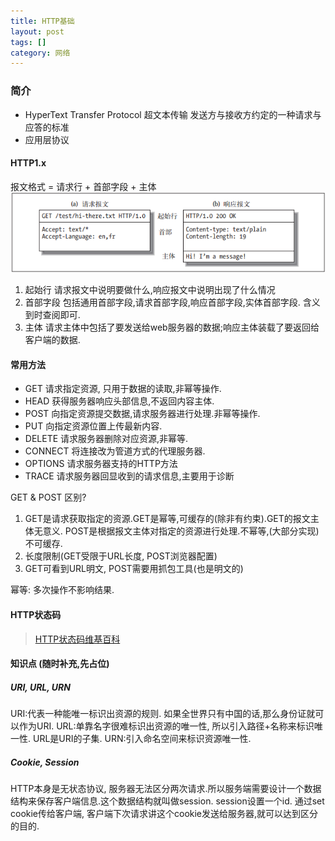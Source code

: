 ```yaml
---
title: HTTP基础
layout: post
tags: []
category: 网络
---
```

### 简介

* HyperText Transfer Protocol 超文本传输
发送方与接收方约定的一种请求与应答的标准
* 应用层协议

#### HTTP1.x

报文格式 = 请求行 + 首部字段 + 主体
![报文格式](https://raw.githubusercontent.com/HighmoreXu/BlogImage/master/images/httpcontent.png "报文格式")

1. 起始行 请求报文中说明要做什么,响应报文中说明出现了什么情况
2. 首部字段 包括通用首部字段,请求首部字段,响应首部字段,实体首部字段. 含义到时查阅即可.
3. 主体 请求主体中包括了要发送给web服务器的数据;响应主体装载了要返回给客户端的数据.

#### 常用方法

* GET
请求指定资源, 只用于数据的读取,非幂等操作.
* HEAD
获得服务器响应头部信息,不返回内容主体.
* POST
向指定资源提交数据,请求服务器进行处理.非幂等操作.
* PUT
向指定资源位置上传最新内容.
* DELETE
请求服务器删除对应资源,非幂等.
* CONNECT
将连接改为管道方式的代理服务器.
* OPTIONS
请求服务器支持的HTTP方法
* TRACE
请求服务器回显收到的请求信息,主要用于诊断

GET & POST 区别?
1. GET是请求获取指定的资源.GET是幂等,可缓存的(除非有约束).GET的报文主体无意义.
POST是根据报文主体对指定的资源进行处理.不幂等,(大部分实现)不可缓存.
2. 长度限制(GET受限于URL长度, POST浏览器配置)
3. GET可看到URL明文, POST需要用抓包工具(也是明文的)

幂等: 多次操作不影响结果.

#### HTTP状态码
> [HTTP状态码维基百科](https://zh.wikipedia.org/wiki/HTTP%E7%8A%B6%E6%80%81%E7%A0%81)

#### 知识点 (随时补充,先占位)

##### URI, URL, URN
URI:代表一种能唯一标识出资源的规则. 如果全世界只有中国的话,那么身份证就可以作为URI.
URL:单靠名字很难标识出资源的唯一性, 所以引入路径+名称来标识唯一性. URL是URI的子集.
URN:引入命名空间来标识资源唯一性.

##### Cookie, Session
HTTP本身是无状态协议, 服务器无法区分两次请求.所以服务端需要设计一个数据结构来保存客户端信息.这个数据结构就叫做session. session设置一个id. 通过set cookie传给客户端, 客户端下次请求讲这个cookie发送给服务器,就可以达到区分的目的.




